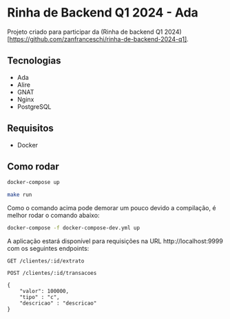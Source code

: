 # Rinha de Backend Q1 2024 - Ada

Projeto criado para participar da (Rinha de backend Q1 2024)[https://github.com/zanfranceschi/rinha-de-backend-2024-q1].

## Tecnologias

- Ada
- Alire
- GNAT
- Nginx
- PostgreSQL

## Requisitos

- Docker

## Como rodar

```bash
docker-compose up
```

```bash
make run
```

Como o comando acima pode demorar um pouco devido a compilação, é melhor rodar o comando abaixo:

```bash
docker-compose -f docker-compose-dev.yml up
```

A aplicação estará disponível para requisições na URL http://localhost:9999 com os seguintes endpoints:

```
GET /clientes/:id/extrato
```

```
POST /clientes/:id/transacoes

{
    "valor": 100000,
    "tipo" : "c",
    "descricao" : "descricao"
}
```
